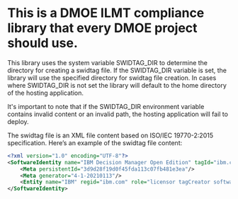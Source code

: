 # This is a DMOE ILMT compliance library that every DMOE project should use.

This library uses the system variable SWIDTAG_DIR to determine the directory for creating a swidtag file. If the SWIDTAG_DIR variable is set, the library will use the specified directory for swidtag file creation. In cases where SWIDTAG_DIR is not set the library will default to the home directory of the hosting application.

It's important to note that if the SWIDTAG_DIR environment variable contains invalid content or an invalid path, the hosting application will fail to deploy.

The swidtag file is an XML file content based on ISO/IEC 19770-2:2015 specification. Here’s an example of the swidtag file content:

```xml
<?xml version="1.0" encoding="UTF-8"?>
<SoftwareIdentity name="IBM Decision Manager Open Edition" tagId="ibm.com-3d9d28f19d0f45fda113c07fb481e3ea-9.0.0" version="9.0.0" versionScheme="multipartnumeric" xml:lang="en" xmlns="http://standards.iso.org/iso/19770/-2/2015/schema.xsd" xmlns:ds="http://www.w3.org/2000/09/xmldsig#" xmlns:xsi="http://www.w3.org/2001/XMLSchema-instance" xsi:schemaLocation="http://standards.iso.org/iso/19770/-2/2015-current/schema.xsd schema.xsd">
    <Meta persistentId="3d9d28f19d0f45fda113c07fb481e3ea"/>
    <Meta generator="4-1-20210113"/>
    <Entity name="IBM" regid="ibm.com" role="licensor tagCreator softwareCreator"/>
</SoftwareIdentity>
```